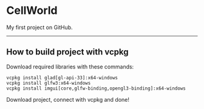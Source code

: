 # CellWorld
My first project on GitHub. 
____
## How to build project with vcpkg

Download required libraries with these commands:

```
vcpkg install glad[gl-api-33]:x64-windows
vcpkg install glfw3:x64-windows
vcpkg install imgui[core,glfw-binding,opengl3-binding]:x64-windows
```

Download project, connect with vcpkg and done!
